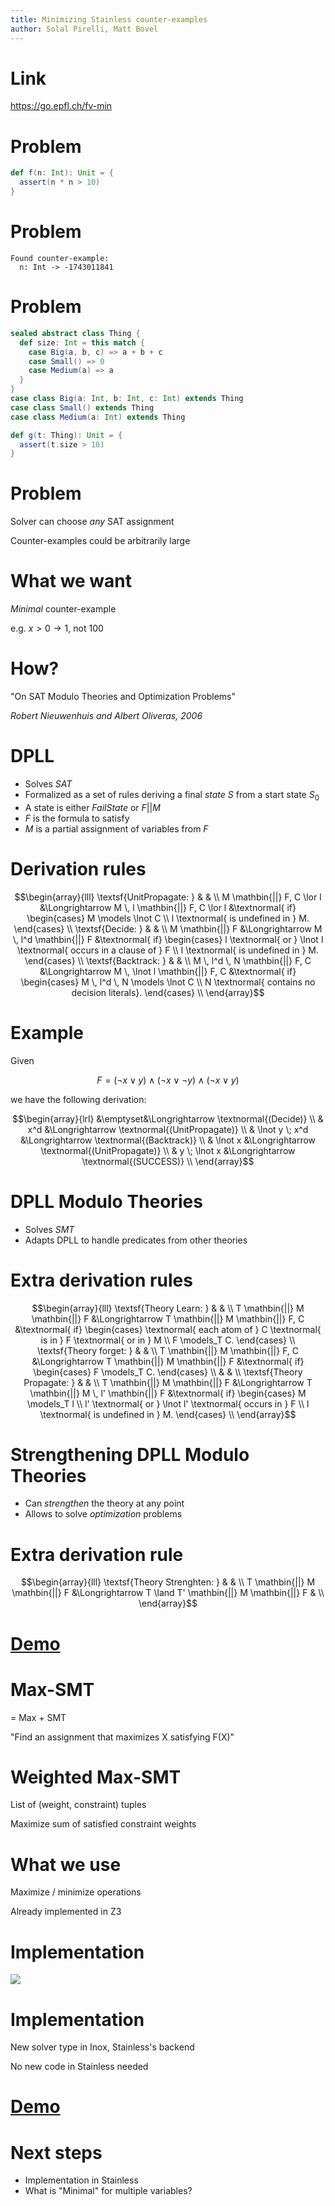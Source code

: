 ```yaml
---
title: Minimizing Stainless counter-examples
author: Solal Pirelli, Matt Bovel
---
```


# Link

<https://go.epfl.ch/fv-min>

# Problem

```scala
def f(n: Int): Unit = {
  assert(n * n > 10)
}
```

# Problem

```
Found counter-example:
  n: Int -> -1743011841
```

# Problem

```scala
sealed abstract class Thing {
  def size: Int = this match {
    case Big(a, b, c) => a + b + c
    case Small() => 0
    case Medium(a) => a
  }
}
case class Big(a: Int, b: Int, c: Int) extends Thing
case class Small() extends Thing
case class Medium(a: Int) extends Thing

def g(t: Thing): Unit = {
  assert(t.size > 10)
}
```

# Problem

Solver can choose _any_ SAT assignment

Counter-examples could be arbitrarily large


# What we want

_Minimal_ counter-example

e.g. $x > 0 \rightarrow 1$, not $100$


# How?

"On SAT Modulo Theories and Optimization Problems"

_Robert Nieuwenhuis and Albert Oliveras, 2006_



# DPLL

- Solves _SAT_
- Formalized as a set of rules deriving a final _state_ $S$ from a start state $S_0$
- A state is either $FailState$ or $F \mathbin{||} M$
- $F$ is the formula to satisfy
- $M$ is a partial assignment of variables from $F$

# Derivation rules

$$\begin{array}{lll}
\textsf{UnitPropagate: } & & \\
M \mathbin{||} F, C \lor l &\Longrightarrow M \, l \mathbin{||} F, C \lor l &\textnormal{ if} \begin{cases}
M \models \lnot C \\
l \textnormal{ is undefined in } M.
\end{cases} \\
\textsf{Decide: } & & \\
M \mathbin{||} F &\Longrightarrow M \, l^d \mathbin{||} F &\textnormal{ if} \begin{cases}
l \textnormal{ or } \lnot l \textnormal{ occurs in a clause of } F \\
l \textnormal{ is undefined in } M.
\end{cases} \\
\textsf{Backtrack: } & & \\
M \, l^d \, N \mathbin{||} F, C &\Longrightarrow M \, \lnot l \mathbin{||} F, C &\textnormal{ if} \begin{cases}
M \, l^d \, N \models \lnot C \\
N \textnormal{ contains no decision literals}.
\end{cases} \\
\end{array}$$

# Example

Given

$$F = (\lnot x \lor y) \land (\lnot x \lor \lnot y) \land (\lnot x \lor y)$$

we have the following derivation:

$$\begin{array}{lrl}
&\emptyset&\Longrightarrow \textnormal{(Decide)} \\
&   x^d &\Longrightarrow \textnormal{(UnitPropagate)} \\
& \lnot y \; x^d &\Longrightarrow \textnormal{(Backtrack)} \\
 &  \lnot x &\Longrightarrow \textnormal{(UnitPropagate)} \\
 &  y \; \lnot x &\Longrightarrow \textnormal{(SUCCESS)} \\
\end{array}$$

# DPLL Modulo Theories

- Solves _SMT_
- Adapts DPLL to handle predicates from other theories

# Extra derivation rules

$$\begin{array}{lll}
\textsf{Theory Learn: } & & \\
T \mathbin{||} M \mathbin{||} F &\Longrightarrow T \mathbin{||} M \mathbin{||} F, C &\textnormal{ if} \begin{cases}
\textnormal{ each atom of } C \textnormal{ is in } F \textnormal{ or in } M \\
F \models_T C.
\end{cases} \\
\textsf{Theory forget: } & & \\
T \mathbin{||} M \mathbin{||} F, C &\Longrightarrow T \mathbin{||} M \mathbin{||} F &\textnormal{ if} \begin{cases}
F \models_T C.
\end{cases} \\
& & \\
\textsf{Theory Propagate: } & & \\
T \mathbin{||} M \mathbin{||} F &\Longrightarrow T \mathbin{||} M \, l' \mathbin{||} F &\textnormal{ if} \begin{cases}
M \models_T l \\
l' \textnormal{ or } \lnot l' \textnormal{ occurs in } F \\
l \textnormal{ is undefined in } M.
\end{cases} \\
\end{array}$$

# Strengthening DPLL Modulo Theories

- Can *strengthen* the theory at any point
- Allows to solve _optimization_ problems

# Extra derivation rule

$$\begin{array}{lll}
\textsf{Theory Strenghten: } & & \\
T \mathbin{||} M \mathbin{||} F &\Longrightarrow T \land T' \mathbin{||} M \mathbin{||} F & \\
\end{array}$$

# [Demo](https://github.com/mbovel/formal-verification-project/blob/main/paper-test-implementation/src/test/scala/DPLLTSTest.scala)

# Max-SMT

= Max + SMT

"Find an assignment that maximizes X satisfying F(X)"


# Weighted Max-SMT

List of (weight, constraint) tuples

Maximize sum of satisfied constraint weights

# What we use

Maximize / minimize operations

Already implemented in Z3


# Implementation

![](Figure.svg)

# Implementation

New solver type in Inox, Stainless's backend

No new code in Stainless needed

# [Demo](https://github.com/epfl-lara/inox/pull/171/files#diff-d6405538377e4b20686a09694f6ecd0957c72d54ba70fa5fb20694631e7b2ffcR107)

# Next steps

- Implementation in Stainless
- What is "Minimal" for multiple variables?
